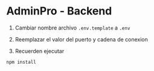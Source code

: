 # AdminPro - Backend


1. Cambiar nombre archivo ```.env.template``` a ```.env```

2.  Reemplazar el valor del puerto y cadena de conexion

3. Recuerden ejecutar
```
npm install
```
